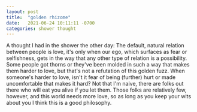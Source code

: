 ```yaml
---
layout: post
title:  "golden rhizome"
date:   2021-06-24 10:11:11 -0700
categories: shower thought
---
```


A thought I had in the shower the other day: The default, natural relation between people is love, it's only when our ego, which surfaces as fear or selfishness, gets in the way that any other type of relation is a possibility. Some people got thorns or they've been molded in such a way that makes them harder to love, but that's not a refutation of this golden fuzz. When someone's harder to love, isn't it fear of being (further) hurt or made uncomfortable that makes it hard? Not that I'm naive, there are folks out there who will eat you alive if you let them. Those folks are relatively few, however, and this world needs more love, so as long as you keep your wits about you I think this is a good philosophy.
